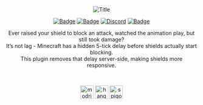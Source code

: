 <div align="center">
  <img alt="Title" src="https://cdn.modrinth.com/data/cached_images/f7147c32b682b311087c75761b6ff0678e5157b7_0.webp">
  
  <a target="_blank" href="https://adoptium.net/en-GB/temurin/releases/"><img alt="Badge" src="https://img.shields.io/badge/Java-1.8%2B-%20%23e74c3c%20?style=for-the-badge"></a>
  <a target="_blank" href="https://papermc.io/downloads/paper"><img alt="Badge" src="https://img.shields.io/badge/Minecraft-1.11%2B-%20%23e74c3c%20?style=for-the-badge"></a>
  <a target="_blank" href="https://discord.gg/8YRdnf5V42"><img alt="Discord" src="https://img.shields.io/discord/1370011451451772938?style=for-the-badge&label=Discord&color=%237289DA"></a>
  <a target="_blank" href="https://www.gnu.org/licenses/gpl-3.0.txt"><img alt="Badge" src="https://img.shields.io/badge/License-GPL v3-%2327ae60?style=for-the-badge"></a>

  <p>
  Ever raised your shield to block an attack, watched the animation play, but still took damage?
  <br>It’s not lag - Minecraft has a hidden 5-tick delay before shields actually start blocking.  
  <br>This plugin removes that delay server-side, making shields more responsive.
  </p>

  <br>

  <a target="_blank" href="https://modrinth.com/plugin/noshielddelay"><img alt="modrinth" height="35" src="https://cdn.jsdelivr.net/npm/@intergrav/devins-badges@3/assets/compact/available/modrinth_vector.svg"></a>
  <a target="_blank" href="https://hangar.papermc.io/SytexMC/NoShieldDelay"><img alt="hangar" height="35" src="https://cdn.jsdelivr.net/npm/@intergrav/devins-badges@3/assets/compact/available/hangar_vector.svg"></a>
  <a target="_blank" href="https://www.spigotmc.org/resources/no-shield-delay.125999/"><img alt="spigot" height="35" src="https://cdn.jsdelivr.net/npm/@intergrav/devins-badges@3/assets/compact/supported/spigot_vector.svg"></A>
</div>

